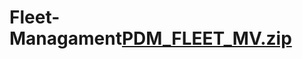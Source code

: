 # Fleet-Managament[PDM_FLEET_MV.zip](https://github.com/user-attachments/files/17541323/PDM_FLEET_MV.zip)
